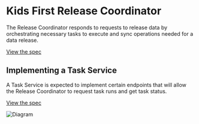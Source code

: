 Kids First Release Coordinator
==============================

The Release Coordinator responds to requests to release data by orchestrating
necessary tasks to execute and sync operations needed for a data release.

[View the spec](https://kids-first.github.io/kf-api-release-coordinator/docs/coordinator.html)


Implementing a Task Service
---------------------------

A Task Service is expected to implement certain endpoints that will allow the
Release Coordinator to request task runs and get task status.

[View the spec](https://kids-first.github.io/kf-api-release-coordinator/docs/task.html)

![Diagram](https://kids-first.github.io/kf-api-release-coordinator/ReleaseCoordinatorFlow.png)
